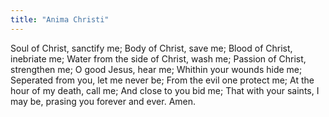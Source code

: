 ```yaml
---
title: "Anima Christi"
---
```


Soul of Christ, sanctify me; Body of Christ, save me; Blood of Christ, inebriate me; Water from the side of Christ, wash me; Passion of Christ, strengthen me; O good Jesus, hear me; Whithin your wounds hide me; Seperated from you, let me never be; From the evil one protect me; At the hour of my death, call me; And close to you bid me; That with your saints, I may be, prasing you forever and ever. Amen.
